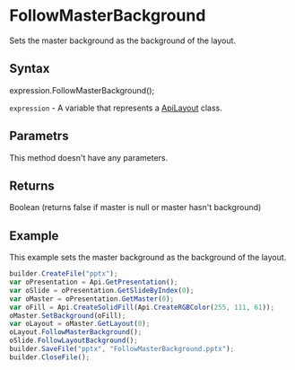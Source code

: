 # FollowMasterBackground

Sets the master background as the background of the layout.

## Syntax

expression.FollowMasterBackground();

`expression` - A variable that represents a [ApiLayout](../ApiLayout.md) class.

## Parametrs

This method doesn't have any parameters.

## Returns

Boolean (returns false if master is null or master hasn't background)

## Example

This example sets the master background as the background of the layout.

```javascript
builder.CreateFile("pptx");
var oPresentation = Api.GetPresentation();
var oSlide = oPresentation.GetSlideByIndex(0);
var oMaster = oPresentation.GetMaster(0);
var oFill = Api.CreateSolidFill(Api.CreateRGBColor(255, 111, 61));
oMaster.SetBackground(oFill);
var oLayout = oMaster.GetLayout(0);
oLayout.FollowMasterBackground();
oSlide.FollowLayoutBackground();
builder.SaveFile("pptx", "FollowMasterBackground.pptx");
builder.CloseFile();
```